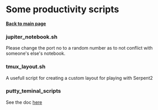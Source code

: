 # Some productivity scripts

**[Back to main page](https://github.com/ObaraOrg/obara_lab)**

### jupiter_notebook.sh
Please change the port no to a random number as to not conflict with someone's else's notebook.
### tmux_layout.sh
A usefull script for creating a custom layout for playing with Serpent2
### putty_teminal_scripts
See the doc [here](https://github.com/ObaraOrg/obara_lab/blob/main/05_productivity_scripts/02_putty_terminal_script/terminal.md) 
